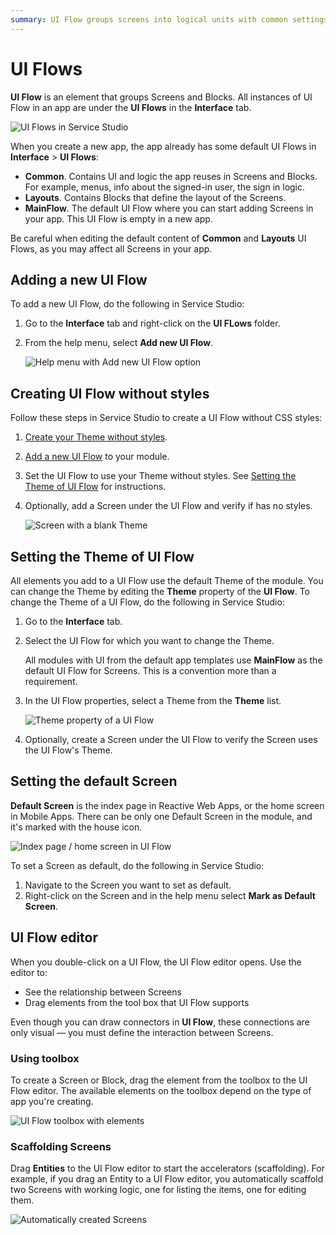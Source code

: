```yaml
---
summary: UI Flow groups screens into logical units with common settings.
---
```


# UI Flows

**UI Flow** is an element that groups Screens and Blocks. All instances of UI Flow in an app are under the **UI Flows** in the **Interface** tab.

![UI Flows in Service Studio](images/ui-flows-ss.png?width=350)

When you create a new app, the app already has some default UI Flows in **Interface** > **UI Flows**:

* **Common**. Contains UI and logic the app reuses in Screens and Blocks. For example, menus, info about the signed-in user, the sign in logic. 
* **Layouts**. Contains Blocks that define the layout of the Screens.
* **MainFlow**. The default UI Flow where you can start adding Screens in your app. This UI Flow is empty in a new app. 

<div class="warning" markdown="1">

Be careful when editing the default content of **Common** and **Layouts** UI Flows, as you may affect all Screens in your app.

</div>

## Adding a new UI Flow

To add a new UI Flow, do the following in Service Studio:

1. Go to the **Interface** tab and right-click on the **UI FLows** folder.
   
1. From the help menu, select **Add new UI Flow**.
    
    ![Help menu with Add new UI Flow option](images/ui-flow-add-new-ss.png?width=400)

## Creating UI Flow without styles

Follow these steps in Service Studio to create a UI Flow without CSS styles:

1. [Create your Theme without styles](../look-feel/themes.md#creating-a-theme-without-styles).

2. [Add a new UI Flow](#adding-a-new-ui-flow) to your module.

3. Set the UI Flow to use your Theme without styles. See [Setting the Theme of UI Flow](#setting-the-theme-of-ui-flow) for instructions.

4. Optionally, add a Screen under the UI Flow and verify if has no styles.

    ![Screen with a blank Theme](images/screen-blank-theme-ss.png?width=530)

## Setting the Theme of UI Flow

All elements you add to a UI Flow use the default Theme of the module. You can change the Theme by editing the **Theme** property of the **UI Flow**. To change the Theme of a UI Flow, do the following in Service Studio:

1. Go to the **Interface** tab.

2. Select the UI Flow for which you want to change the Theme.

    <div class="info" markdown="1">

    All modules with UI from the default app templates use **MainFlow** as the default UI Flow for Screens. This is a convention more than a requirement. 

    </div>

3. In the UI Flow properties, select a Theme from the **Theme** list.

    ![Theme property of a UI Flow](images/ui-flow-default-theme-ss.png?width=310) 

4. Optionally, create a Screen under the UI Flow to verify the Screen uses the UI Flow's Theme. 

## Setting the default Screen

**Default Screen** is the index page in Reactive Web Apps, or the home screen in Mobile Apps. There can be only one Default Screen in the module, and it's marked with the house icon.

![Index page / home screen in UI Flow](images/ui-flows-home-screen-ss.png?width=400)

To set a Screen as default, do the following in Service Studio: 

1. Navigate to the Screen you want to set as default.
2. Right-click on the Screen and in the help menu select **Mark as Default Screen**.

## UI Flow editor

When you double-click on a UI Flow, the UI Flow editor opens. Use the editor to:

* See the relationship between Screens
* Drag elements from the tool box that UI Flow supports

Even though you can draw connectors in **UI Flow**, these connections are only visual — you must define the interaction between Screens.

### Using toolbox

To create a Screen or Block, drag the element from the toolbox to the UI Flow editor. The available elements on the toolbox depend on the type of app you're creating.

![UI Flow toolbox with elements](images/ui-flow-toolbox-ss.png?width=750)

### Scaffolding Screens

Drag **Entities** to the UI Flow editor to start the accelerators (scaffolding). For example, if you drag an Entity to a UI Flow editor, you automatically scaffold two Screens with working logic, one for listing the items, one for editing them.

![Automatically created Screens](images/scaffolding-screens-ss.png?width=400)
